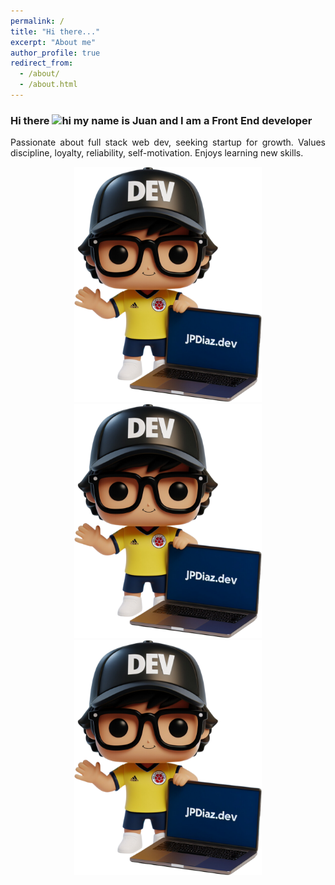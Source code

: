 ```yaml
---
permalink: /
title: "Hi there..."
excerpt: "About me"
author_profile: true
redirect_from:
  - /about/
  - /about.html
---
```


### Hi there <img src="https://user-images.githubusercontent.com/1303154/88677602-1635ba80-d120-11ea-84d8-d263ba5fc3c0.gif" width="28px" alt="hi"> my name is Juan and I am a Front End developer

<p align="justify">
Passionate about full stack web dev, seeking startup for growth. Values discipline, loyalty, reliability, self-motivation. Enjoys learning new skills.</p>
<div align="center">
  <a href="https://jpdiaz.dev">
    <img src="/images/avatar.svg" width="300">
    <img src="../images/avatar.svg" width="300">
    <img src="../images/avatar.png" width="300">
  </a>
</div>
